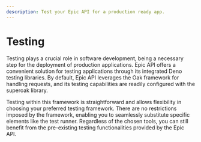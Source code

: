 ```yaml
---
description: Test your Epic API for a production ready app.
---
```


# Testing

Testing plays a crucial role in software development, being a necessary step for the deployment of production applications. Epic API offers a convenient solution for testing applications through its integrated Deno testing libraries. By default, Epic API leverages the Oak framework for handling requests, and its testing capabilities are readily configured with the superoak library.

Testing within this framework is straightforward and allows flexibility in choosing your preferred testing framework. There are no restrictions imposed by the framework, enabling you to seamlessly substitute specific elements like the test runner. Regardless of the chosen tools, you can still benefit from the pre-existing testing functionalities provided by the Epic API.



